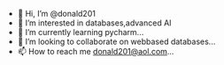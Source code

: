 - 👋 Hi, I’m @donald201
- 👀 I’m interested in databases,advanced AI
- 🌱 I’m currently learning pycharm...
- 💞️ I’m looking to collaborate on webbased databases...
- 📫 How to reach me donald201@aol.com...

<!---
donald201/donald201 is a ✨ special ✨ repository because its `README.md` (this file) appears on your GitHub profile.
You can click the Preview link to take a look at your changes.
--->
